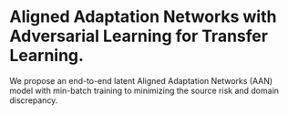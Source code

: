 #  Aligned Adaptation Networks with Adversarial Learning for Transfer Learning.

We propose an end-to-end latent Aligned Adaptation Networks (AAN) model with min-batch
training to minimizing the source risk and domain discrepancy.

